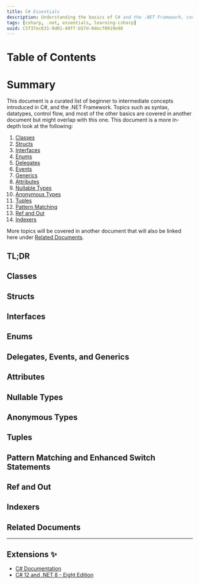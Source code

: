 ```yaml
---
title: C# Essentials
description: Understanding the basics of C# and the .NET Framework, covering topics such as syntax, data types, and control flow.
tags: [csharp, .net, essentials, learning-csharp]
uuid: CSf37ec631-9d01-49ff-b57d-0decf0919e98
---
```


# Table of Contents

# Summary

This document is a curated list of beginner to intermediate concepts introduced in C#, and the .NET Framework. Topics such as syntax, datatypes,
control flow, and most of the other basics are covered in another document but might overlap with this one. This document is a more in-depth look at the following:
1. [Classes](https://learn.microsoft.com/en-us/dotnet/csharp/fundamentals/types/classes)
2. [Structs](https://learn.microsoft.com/en-us/dotnet/csharp/fundamentals/types/structs)
3. [Interfaces](https://learn.microsoft.com/en-us/dotnet/csharp/fundamentals/types/interfaces)
4. [Enums](https://learn.microsoft.com/en-us/dotnet/csharp/fundamentals/types/enumerations)
5. [Delegates](https://learn.microsoft.com/en-us/dotnet/csharp/fundamentals/types/delegates)
6. [Events](https://learn.microsoft.com/en-us/dotnet/csharp/fundamentals/types/events)
7. [Generics](https://learn.microsoft.com/en-us/dotnet/csharp/fundamentals/types/generics)
8. [Attributes](https://learn.microsoft.com/en-us/dotnet/csharp/fundamentals/types/attributes)
9. [Nullable Types](https://learn.microsoft.com/en-us/dotnet/csharp/fundamentals/types/nullable-types)
10. [Anonymous Types](https://learn.microsoft.com/en-us/dotnet/csharp/fundamentals/types/anonymous-types)
11. [Tuples](https://learn.microsoft.com/en-us/dotnet/csharp/fundamentals/types/tuples)
12. [Pattern Matching](https://learn.microsoft.com/en-us/dotnet/csharp/fundamentals/types/pattern-matching)
13. [Ref and Out](https://learn.microsoft.com/en-us/dotnet/csharp/fundamentals/types/ref-returns-and-ref-locals)
14. [Indexers](https://learn.microsoft.com/en-us/dotnet/csharp/fundamentals/types/indexers)

More topics will be covered in another document that will also be linked here under [Related Documents](#related-documents).

## TL;DR

## Classes

## Structs

## Interfaces

## Enums

## Delegates, Events, and Generics

## Attributes

## Nullable Types

## Anonymous Types

## Tuples

## Pattern Matching and Enhanced Switch Statements

## Ref and Out

## Indexers

## Related Documents

---

## Extensions ✨
- [C# Documentation](https://learn.microsoft.com/en-us/dotnet/csharp/)
- [C# 12 and .NET 8 - Eight Edition](https://learning.oreilly.com/library/view/c-12-and/9781837635870/)
